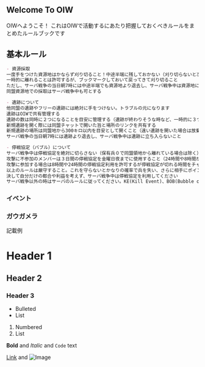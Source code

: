 ## Welcome To OIW
OIWへようこそ！
これはOIWで活動するにあたり把握しておくべきルールをまとめたルールブックです

## 基本ルール
```markdown
- 資源採取
一度手をつけた資源地はかならず刈り切ること！中途半端に残しておかない（刈り切らないと次の資源地が現れないため）
一時的に離れることは許可するが、ブックマークしておいて戻ってきて刈り切ること
ただし、サーバ戦争の当日朝7時には中途半端でも資源地より退去し、サーバ戦争中は資源地に立ち入らないこと
同盟資源地での採取はサーバ戦争中も可とする

- 遺跡について
他同盟の遺跡やフリーの遺跡には絶対に手をつけない。トラブルの元になります
遺跡はOIWで共有管理する
遺跡の数は同時に２つになることを目安に管理する（遺跡が終わりそうな時など、一時的に３つ、４つになるなどは許可）
新規遺跡を開く際には同盟チャットで開いた旨と場所のリンクを共有する
新規遺跡の場所は同盟地から300キロ以内を目安として開くこと（遠い遺跡を開いた場合は放棄する）
サーバ戦争の当日朝7時には遺跡より退去し、サーバ戦争中は遺跡に立ち入らないこと

- 停戦協定（バブル）について
サーバ戦争中は停戦協定を絶対に切らさない（保有兵０で同盟領地から離れている場合は除く）
攻撃に不参加のメンバーは３日間の停戦協定を金曜日夜までに使用すること（24時間や8時間が残っているからといってそれを使わない。24時間や8時間は別の使い道があり、貴重です）
攻撃に参加する場合は8時間や24時間の停戦協定利用を許可するが停戦協定が切れる時間をチャットで申告する
以上のルールは厳守すること。これを守らないとかなりの確率で兵を失い、さらに相手にポイントを与え、サーバ戦争に多大な不利益をもたらします。また、敵が同盟領地にくるため他の同盟員を危険に晒します
決して自分だけの都合や利益を考えず、サーバ戦争中は停戦協定を利用してください
サーバ戦争以外の時はサーバのルールに従ってください。KE(Kill Event)、BOB(Bubble or Burn)と呼ばれる攻撃自由の時はサーバ戦争と同様に停戦協定が必須、NAP(Non Attact Period)と呼ばれる攻撃不可ルール時は停戦協定を推奨するが、必須ではないとします


```
### イベント
### ガウガメラ



記載例
# Header 1
## Header 2
### Header 3

- Bulleted
- List

1. Numbered
2. List

**Bold** and _Italic_ and `Code` text

[Link](url) and ![Image](src)
